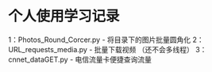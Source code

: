# 个人使用学习记录
1：Photos_Round_Corcer.py - 将目录下的图片批量圆角化
2：URL_requests_media.py - 批量下载视频 （还不会多线程）
3：cnnet_dataGET.py - 电信流量卡便捷查询流量
